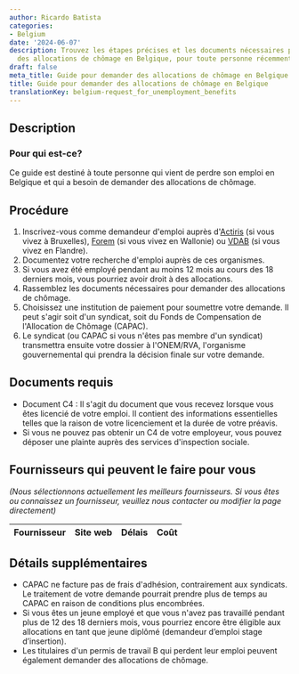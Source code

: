 ```yaml
---
author: Ricardo Batista
categories:
- Belgium
date: '2024-06-07'
description: Trouvez les étapes précises et les documents nécessaires pour demander
  des allocations de chômage en Belgique, pour toute personne récemment sans emploi.
draft: false
meta_title: Guide pour demander des allocations de chômage en Belgique
title: Guide pour demander des allocations de chômage en Belgique
translationKey: belgium-request_for_unemployment_benefits
---
```



## Description
### Pour qui est-ce?
Ce guide est destiné à toute personne qui vient de perdre son emploi en Belgique et qui a besoin de demander des allocations de chômage.

## Procédure
1. Inscrivez-vous comme demandeur d'emploi auprès d'[Actiris](https://www.actiris.brussels/en) (si vous vivez à Bruxelles), [Forem](https://www.leforem.be/) (si vous vivez en Wallonie) ou [VDAB](https://www.vdab.be/english) (si vous vivez en Flandre).
2. Documentez votre recherche d'emploi auprès de ces organismes.
3. Si vous avez été employé pendant au moins 12 mois au cours des 18 derniers mois, vous pourriez avoir droit à des allocations.
4. Rassemblez les documents nécessaires pour demander des allocations de chômage.
5. Choisissez une institution de paiement pour soumettre votre demande. Il peut s'agir soit d'un syndicat, soit du Fonds de Compensation de l'Allocation de Chômage (CAPAC).
6. Le syndicat (ou CAPAC si vous n'êtes pas membre d'un syndicat) transmettra ensuite votre dossier à l'ONEM/RVA, l'organisme gouvernemental qui prendra la décision finale sur votre demande.

## Documents requis
- Document C4 : Il s'agit du document que vous recevez lorsque vous êtes licencié de votre emploi. Il contient des informations essentielles telles que la raison de votre licenciement et la durée de votre préavis.
- Si vous ne pouvez pas obtenir un C4 de votre employeur, vous pouvez déposer une plainte auprès des services d'inspection sociale.

## Fournisseurs qui peuvent le faire pour vous

_(Nous sélectionnons actuellement les meilleurs fournisseurs. Si vous êtes ou connaissez un fournisseur, veuillez nous contacter ou modifier la page directement)_

| Fournisseur     |     Site web    |     Délais       |       Coût       |
| --------------- | --------------- |  :-------------: | :-------------: |

## Détails supplémentaires
- CAPAC ne facture pas de frais d'adhésion, contrairement aux syndicats. Le traitement de votre demande pourrait prendre plus de temps au CAPAC en raison de conditions plus encombrées.
- Si vous êtes un jeune employé et que vous n'avez pas travaillé pendant plus de 12 des 18 derniers mois, vous pourriez encore être éligible aux allocations en tant que jeune diplômé (demandeur d’emploi stage d’insertion).
- Les titulaires d'un permis de travail B qui perdent leur emploi peuvent également demander des allocations de chômage.